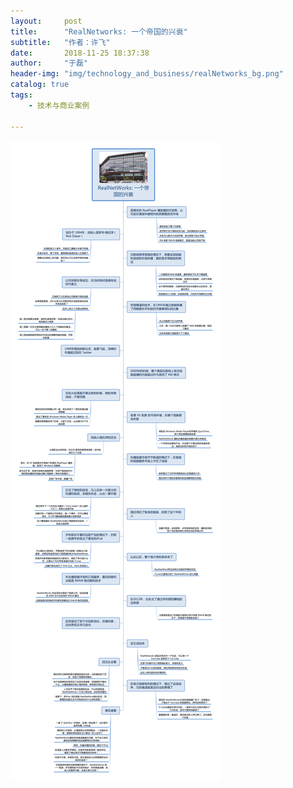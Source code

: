 ```yaml
---
layout:     post
title:      "RealNetworks: 一个帝国的兴衰"
subtitle:   "作者：许飞"
date:       2018-11-25 18:37:38
author:     "于磊"
header-img: "img/technology_and_business/realNetworks_bg.png"
catalog: true
tags:
    - 技术与商业案例

---
```


![technology_and_business](/img/technology_and_business/realNetworks.png)


